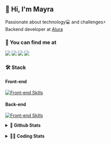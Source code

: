 ## 👋 Hi, I'm Mayra

Passionate about technology💻 and challenges⚡  
Backend developer at [Alura](https://www.alura.com.br)   

### 💬 You can find me at

<a href="https://mayra.dev" target="_blank" rel="noopener"><img src="https://img.shields.io/badge/-mayra.dev-005FED?style=flat&logo=Google-chrome&logoColor=white"/></a>
<a href="https://linkedin.com/in/mayraamaral" target="_blank" rel="noopener"><img src="https://img.shields.io/badge/-/mayraamaral-0077B5?style=flat&logo=Linkedin&logoColor=white"/></a>
<a href="mailto:mayra@mayra.dev" target="_blank" rel="noopener"><img src="https://img.shields.io/badge/-mayra@mayra.dev-D14836?style=flat&logo=Gmail&logoColor=white"/></a>
<a href="" target="_blank" rel="noopener"><img src="https://img.shields.io/badge/-mayraamaral-7289DA?style=flat&logo=Discord&logoColor=white"/></a>

### 🛠️ Stack
#### Front-end

[![Front-end Skills](https://skillicons.dev/icons?i=react,next,angular,redux,styledcomponents,html,css,sass,js,ts,figma)](https://skillicons.dev)
#### Back-end

[![Front-end Skills](https://skillicons.dev/icons?i=java,spring,hibernate,aws,idea,postgres,mysql,git,linux,bash,nodejs,docker,kubernetes,jenkins)](https://skillicons.dev)


<details>
    <summary><strong>📌 Github Stats</strong></summary>
    <br />
    <div align="center">
        <table>
      <td><img height="160em" src="https://github-readme-stats.vercel.app/api?username=mayraamaral&show_icons=true&theme=algolia&hide_border=true&hide=stars&count_private=true" alt="Readme stats"></td>
      <td><img height="160em" src="https://github-readme-stats.vercel.app/api/top-langs/?username=mayraamaral&&layout=compact&&theme=algolia&hide_border=true&langs_count=6" alt="Language stats"></td>
       </table>
  </div> 
    

  <p align="center">
    <img src="https://github-readme-streak-stats.herokuapp.com?user=mayraamaral&theme=dark&hide_border=true&date_format=j%20M%5B%20Y%5D&locale=pt-br&background=050F2C&ring=0195DD&fire=23AA7D&currStreakLabel=23AA7D" alt="Streak stats">
  </p> 
</details>

<br />

<details>
  <summary><strong>👩‍💻 Coding Stats</strong></summary>
  <br />
  
  <!--START_SECTION:waka-->
![Code Time](http://img.shields.io/badge/Code%20Time-546%20hrs%2054%20mins-blue)

**🐱 My GitHub Data** 

> 📦 583.6 kB Used in GitHub's Storage 
 > 
> 🏆 785 Contributions in the Year 2024
 > 
> 🚫 Not Opted to Hire
 > 
> 📜 58 Public Repositories 
 > 
> 🔑 32 Private Repositories 
 > 
**I'm an Early 🐤** 

```text
🌞 Morning                3983 commits        ██████░░░░░░░░░░░░░░░░░░░   22.61 % 
🌆 Daytime                10864 commits       ███████████████░░░░░░░░░░   61.68 % 
🌃 Evening                2490 commits        ████░░░░░░░░░░░░░░░░░░░░░   14.14 % 
🌙 Night                  276 commits         ░░░░░░░░░░░░░░░░░░░░░░░░░   01.57 % 
```
📅 **I'm Most Productive on Wednesday** 

```text
Monday                   2324 commits        ███░░░░░░░░░░░░░░░░░░░░░░   13.19 % 
Tuesday                  1726 commits        ██░░░░░░░░░░░░░░░░░░░░░░░   09.80 % 
Wednesday                6588 commits        █████████░░░░░░░░░░░░░░░░   37.40 % 
Thursday                 4153 commits        ██████░░░░░░░░░░░░░░░░░░░   23.58 % 
Friday                   2108 commits        ███░░░░░░░░░░░░░░░░░░░░░░   11.97 % 
Saturday                 298 commits         ░░░░░░░░░░░░░░░░░░░░░░░░░   01.69 % 
Sunday                   416 commits         █░░░░░░░░░░░░░░░░░░░░░░░░   02.36 % 
```


📊 **This Week I Spent My Time On** 

```text
🕑︎ Time Zone: America/Sao_Paulo

💬 Programming Languages: 
Java                     14 hrs 37 mins      ██████████████████████░░░   88.82 % 
SQL                      1 hr 7 mins         ██░░░░░░░░░░░░░░░░░░░░░░░   06.85 % 
Markdown                 7 mins              ░░░░░░░░░░░░░░░░░░░░░░░░░   00.80 % 
Java Properties          6 mins              ░░░░░░░░░░░░░░░░░░░░░░░░░   00.70 % 
YAML                     6 mins              ░░░░░░░░░░░░░░░░░░░░░░░░░   00.65 % 

🔥 Editors: 
IntelliJ IDEA            15 hrs 45 mins      ████████████████████████░   95.70 % 
VS Code                  42 mins             █░░░░░░░░░░░░░░░░░░░░░░░░   04.30 % 

💻 Operating System: 
Linux                    16 hrs 28 mins      █████████████████████████   100.00 % 
```

**I Mostly Code in Java** 

```text
Java                     123 repos           ███████░░░░░░░░░░░░░░░░░░   28.02 % 
HTML                     110 repos           ██████░░░░░░░░░░░░░░░░░░░   25.06 % 
JavaScript               101 repos           ██████░░░░░░░░░░░░░░░░░░░   23.01 % 
TypeScript               83 repos            █████░░░░░░░░░░░░░░░░░░░░   18.91 % 
Dockerfile               1 repo              ░░░░░░░░░░░░░░░░░░░░░░░░░   00.23 % 
```




 Last Updated on 15/09/2024 19:08:54 UTC
<!--END_SECTION:waka-->

</details>
